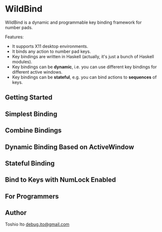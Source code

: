 # WildBind

WildBind is a dynamic and programmable key binding framework for number pads.

Features:

- It supports X11 desktop environments.
- It binds any action to number pad keys.
- Key bindings are written in Haskell (actually, it's just a bunch of Haskell modules).
- Key bindings can be **dynamic**, i.e. you can use different key bindings for different active windows.
- Key bindings can be **stateful**, e.g. you can bind actions to **sequences** of keys.


## Getting Started

## Simplest Binding

## Combine Bindings

## Dynamic Binding Based on ActiveWindow

## Stateful Binding

## Bind to Keys with NumLock Enabled

## For Programmers

## Author

Toshio Ito <debug.ito@gmail.com>

